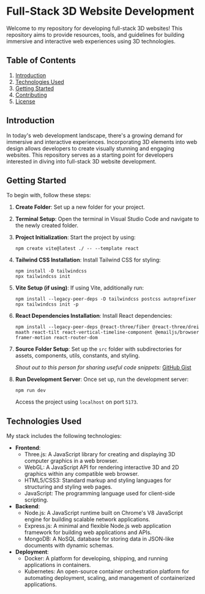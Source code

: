 # Full-Stack 3D Website Development

Welcome to my repository for developing full-stack 3D websites! This repository aims to provide resources, tools, and guidelines for building immersive and interactive web experiences using 3D technologies.

## Table of Contents
1. [Introduction](#introduction)
2. [Technologies Used](#technologies-used)
3. [Getting Started](#getting-started)
4. [Contributing](#contributing)
5. [License](#license)

## Introduction

In today's web development landscape, there's a growing demand for immersive and interactive experiences. Incorporating 3D elements into web design allows developers to create visually stunning and engaging websites. This repository serves as a starting point for developers interested in diving into full-stack 3D website development.

## Getting Started

To begin with, follow these steps:

1. **Create Folder**: Set up a new folder for your project.

2. **Terminal Setup**: Open the terminal in Visual Studio Code and navigate to the newly created folder.

3. **Project Initialization**: Start the project by using:
    ```
    npm create vite@latest ./ -- --template react
    ```

4. **Tailwind CSS Installation**: Install Tailwind CSS for styling:
    ```
    npm install -D tailwindcss
    npx tailwindcss init
    ```

5. **Vite Setup (if using)**: If using Vite, additionally run:
    ```
    npm install --legacy-peer-deps -D tailwindcss postcss autoprefixer
    npx tailwindcss init -p
    ```

6. **React Dependencies Installation**: Install React dependencies:
    ```
    npm install --legacy-peer-deps @react-three/fiber @react-three/drei maath react-tilt react-vertical-timeline-component @emailjs/browser framer-motion react-router-dom
    ```

7. **Source Folder Setup**: Set up the `src` folder with subdirectories for assets, components, utils, constants, and styling.

    *Shout out to this person for sharing useful code snippets:*
    [GitHub Gist](https://gist.github.com/adrianhajdin/b1d33c262941a7e21aad833a1cfc84b1)

8. **Run Development Server**: Once set up, run the development server:
    ```
    npm run dev
    ```
   Access the project using `localhost` on port `5173`.

## Technologies Used

My stack includes the following technologies:

- **Frontend**:
  - Three.js: A JavaScript library for creating and displaying 3D computer graphics in a web browser.
  - WebGL: A JavaScript API for rendering interactive 3D and 2D graphics within any compatible web browser.
  - HTML5/CSS3: Standard markup and styling languages for structuring and styling web pages.
  - JavaScript: The programming language used for client-side scripting.
- **Backend**:
  - Node.js: A JavaScript runtime built on Chrome's V8 JavaScript engine for building scalable network applications.
  - Express.js: A minimal and flexible Node.js web application framework for building web applications and APIs.
  - MongoDB: A NoSQL database for storing data in JSON-like documents with dynamic schemas.
- **Deployment**:
  - Docker: A platform for developing, shipping, and running applications in containers.
  - Kubernetes: An open-source container orchestration platform for automating deployment, scaling, and management of containerized applications.




